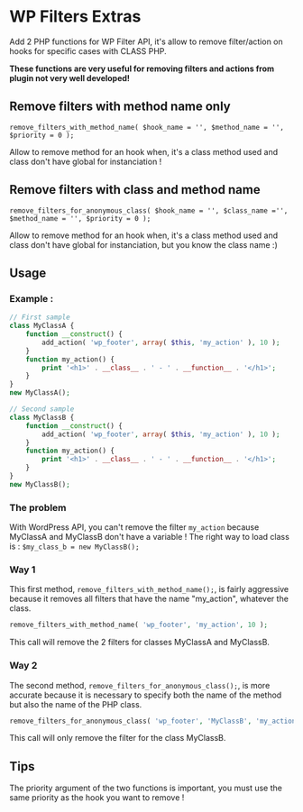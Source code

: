WP Filters Extras
=================

Add 2 PHP functions for WP Filter API, it's allow to remove filter/action on hooks for specific cases with CLASS PHP.

**These functions are very useful for removing filters and actions from plugin not very well developed!**

## Remove filters with method name only

`remove_filters_with_method_name( $hook_name = '', $method_name = '', $priority = 0 );`

Allow to remove method for an hook when, it's a class method used and class don't have global for instanciation !

## Remove filters with class and method name

 `remove_filters_for_anonymous_class( $hook_name = '', $class_name ='', $method_name = '', $priority = 0 );`

Allow to remove method for an hook when, it's a class method used and class don't have global for instanciation, but you know the class name :)

## Usage

### Example :

```php
// First sample
class MyClassA {
    function __construct() {
        add_action( 'wp_footer', array( $this, 'my_action' ), 10 );
    }
    function my_action() {
        print '<h1>' . __class__ . ' - ' . __function__ . '</h1>';
    }
}
new MyClassA();

// Second sample
class MyClassB {
    function __construct() {
        add_action( 'wp_footer', array( $this, 'my_action' ), 10 );
    }
    function my_action() {
        print '<h1>' . __class__ . ' - ' . __function__ . '</h1>';
    }
}
new MyClassB();
```

### The problem

With WordPress API, you can't remove the filter `my_action` because MyClassA and MyClassB don't have a variable !
The right way to load class is : `$my_class_b = new MyClassB();`

### Way 1

This first method, `remove_filters_with_method_name();`, is fairly aggressive because it removes all filters that have the name "my_action", whatever the class.

```php
remove_filters_with_method_name( 'wp_footer', 'my_action', 10 );
```

This call will remove the 2 filters for classes MyClassA and MyClassB.

### Way 2

The second method, `remove_filters_for_anonymous_class();`, is more accurate because it is necessary to specify both the name of the method but also the name of the PHP class.

```php
remove_filters_for_anonymous_class( 'wp_footer', 'MyClassB', 'my_action', 10 );
```

This call will only remove the filter for the class MyClassB.

## Tips

The priority argument of the two functions is important, you must use the same priority as the hook you want to remove !